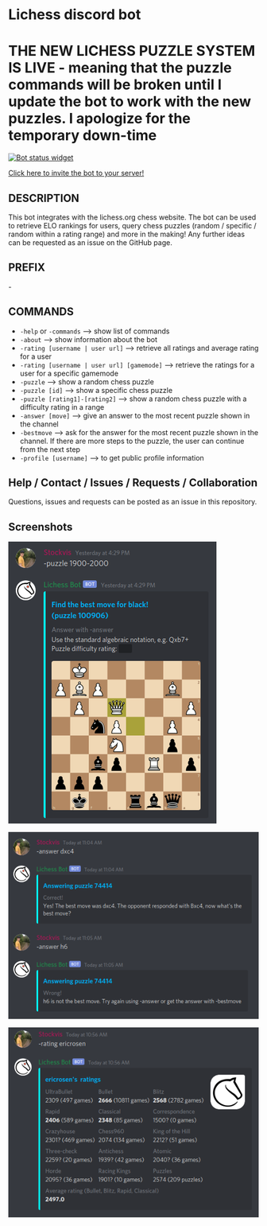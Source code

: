 # Lichess discord bot

# THE NEW LICHESS PUZZLE SYSTEM IS LIVE - meaning that the puzzle commands will be broken until I update the bot to work with the new puzzles. I apologize for the temporary down-time 

[![Bot status widget](https://top.gg/api/widget/status/707287095911120968.svg)](https://top.gg/bot/707287095911120968)

[Click here to invite the bot to your server!](https://discord.com/api/oauth2/authorize?client_id=707287095911120968&permissions=52224&scope=bot)

## DESCRIPTION
This bot integrates with the lichess.org chess website. The bot can be used to retrieve ELO rankings for users, query chess puzzles (random / specific / random within a rating range) and more in the making! Any further ideas can be requested as an issue on the GitHub page.

## PREFIX
\-

## COMMANDS 
* `-help` or `-commands` --> show list of commands
* `-about` --> show information about the bot
* `-rating [username | user url]` --> retrieve all ratings and average rating for a user
* `-rating [username | user url] [gamemode]` --> retrieve the ratings for a user for a specific gamemode
* `-puzzle` --> show a random chess puzzle
* `-puzzle [id]` --> show a specific chess puzzle
* `-puzzle [rating1]-[rating2]` --> show a random chess puzzle with a difficulty rating in a range
* `-answer [move]` --> give an answer to the most recent puzzle shown in the channel
* `-bestmove` --> ask for the answer for the most recent puzzle shown in the channel. If there are more steps to the puzzle, the user can continue from the next step
* `-profile [username]` --> to get public profile information

## Help / Contact / Issues / Requests / Collaboration
Questions, issues and requests can be posted as an issue in this repository.

## Screenshots
![Puzzle command screenshot](/media/puzzle_command.png)

![Answer command screenshot](/media/answer_command.png)

![Rating command screenshot](/media/rating_command.png)

